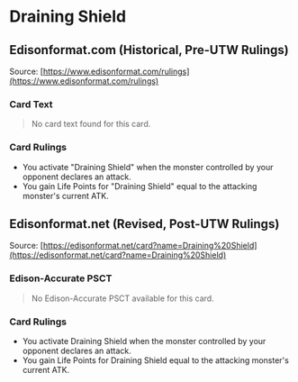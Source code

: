 # Draining Shield

## Edisonformat.com (Historical, Pre-UTW Rulings)

Source: [https://www.edisonformat.com/rulings](https://www.edisonformat.com/rulings)

### Card Text

> No card text found for this card.

### Card Rulings

*   You activate "Draining Shield" when the monster controlled by your opponent declares an attack.
*   You gain Life Points for "Draining Shield" equal to the attacking monster's current ATK.

## Edisonformat.net (Revised, Post-UTW Rulings)

Source: [https://edisonformat.net/card?name=Draining%20Shield](https://edisonformat.net/card?name=Draining%20Shield)

### Edison-Accurate PSCT

> No Edison-Accurate PSCT available for this card.

### Card Rulings

*   You activate Draining Shield when the monster controlled by your opponent declares an attack.
*   You gain Life Points for Draining Shield equal to the attacking monster's current ATK.
            